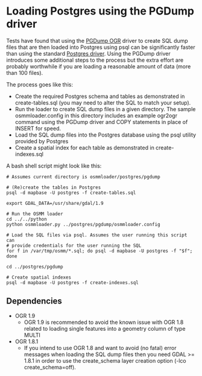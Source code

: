 # Loading Postgres using the PGDump driver #

Tests have found that using the [PGDump OGR](http://www.gdal.org/ogr/drv_pgdump.html) driver to create SQL dump files that are then loaded into Postgres using psql can be significantly faster than using the standard [Postgres driver](http://www.gdal.org/ogr/drv_pg.html). Using the PGDump driver introduces some additional steps to the process but the extra effort are probably worthwhile if you are loading a reasonable amount of data (more than 100 files).

The process goes like this:

* Create the required Postgres schema and tables as demonstrated in create-tables.sql (you may need to alter the SQL to match your setup).
* Run the loader to create SQL dump files in a given directory. The sample osmmloader.config in this directory includes an example ogr2ogr command using the PGDump driver and COPY statements in place of INSERT for speed.
* Load the SQL dump files into the Postgres database using the psql utility provided by Postgres
* Create a spatial index for each table as demonstrated in create-indexes.sql

A bash shell script might look like this:

```
# Assumes current directory is osmmloader/postgres/pgdump

# (Re)create the tables in Postgres
psql -d mapbase -U postgres -f create-tables.sql

export GDAL_DATA=/usr/share/gdal/1.9

# Run the OSMM loader
cd ../../python
python osmmloader.py ../postgres/pgdump/osmmloader.config

# Load the SQL files via psql. Assumes the user running this script can
# provide credentials for the user running the SQL
for f in /var/tmp/osmm/*.sql; do psql -d mapbase -U postgres -f "$f"; done

cd ../postgres/pgdump

# Create spatial indexes
psql -d mapbase -U postgres -f create-indexes.sql
```

## Dependencies ##

* OGR 1.9
    * OGR 1.9 is recommended to avoid the known issue with OGR 1.8 related to loading single features into a geometry column of type MULTI
* OGR 1.8.1
  * If you intend to use OGR 1.8 and want to avoid (no fatal) error messages when loading the SQL dump files then you need GDAL >= 1.8.1 in order to use the create_schema layer creation option (-lco create_schema=off).
